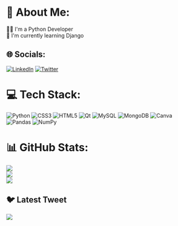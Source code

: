 # 💫 About Me:
🧑‍💻 I'm a Python Developer<br>🌱 I'm currently learning Django<br>


## 🌐 Socials:
[![LinkedIn](https://img.shields.io/badge/LinkedIn-%230077B5.svg?logo=linkedin&logoColor=white)](https://www.linkedin.com/in/dasthagiri7//) [![Twitter](https://img.shields.io/badge/Twitter-%231DA1F2.svg?logo=Twitter&logoColor=white)](https://twitter.com/dasthagiri_7) 

# 💻 Tech Stack:
![Python](https://img.shields.io/badge/python-3670A0?style=for-the-badge&logo=python&logoColor=ffdd54) ![CSS3](https://img.shields.io/badge/css3-%231572B6.svg?style=for-the-badge&logo=css3&logoColor=white) ![HTML5](https://img.shields.io/badge/html5-%23E34F26.svg?style=for-the-badge&logo=html5&logoColor=white) ![Qt](https://img.shields.io/badge/Qt-%23217346.svg?style=for-the-badge&logo=Qt&logoColor=white) ![MySQL](https://img.shields.io/badge/mysql-%2300f.svg?style=for-the-badge&logo=mysql&logoColor=white) ![MongoDB](https://img.shields.io/badge/MongoDB-%234ea94b.svg?style=for-the-badge&logo=mongodb&logoColor=white) ![Canva](https://img.shields.io/badge/Canva-%2300C4CC.svg?style=for-the-badge&logo=Canva&logoColor=white) ![Pandas](https://img.shields.io/badge/pandas-%23150458.svg?style=for-the-badge&logo=pandas&logoColor=white) ![NumPy](https://img.shields.io/badge/numpy-%23013243.svg?style=for-the-badge&logo=numpy&logoColor=white)
# 📊 GitHub Stats:
![](https://github-readme-stats.vercel.app/api?username=dasthagiri-vali&theme=nightowl&hide_border=false&include_all_commits=false&count_private=false)<br/>
![](https://github-readme-streak-stats.herokuapp.com/?user=dasthagiri-vali&theme=nightowl&hide_border=false)<br/>
![](https://github-readme-stats.vercel.app/api/top-langs/?username=dasthagiri-vali&theme=nightowl&hide_border=false&include_all_commits=false&count_private=false&layout=compact)

## 🐦 Latest Tweet
[![](https://gtce.itsvg.in/api?username=https://twitter.com/dasthagiri_7)](https://github.com/VishwaGauravIn/github-twitter-card-embed)

<!-- Proudly created with GPRM ( https://gprm.itsvg.in ) -->
